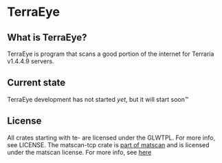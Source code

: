 # TerraEye

## What is TerraEye?
TerraEye is program that scans a good portion of the internet for Terraria v1.4.4.9 servers.

## Current state
TerraEye development has not started *yet*, but it will start soon™️

## License
All crates starting with te- are licensed under the GLWTPL. For more info, see LICENSE.
The matscan-tcp crate is [part of matscan](https://github.com/mat-1/matscan/tree/master/src/net) and is licensed under the matscan license. For more info, see [here](https://raw.githubusercontent.com/mat-1/matscan/master/LICENSE)